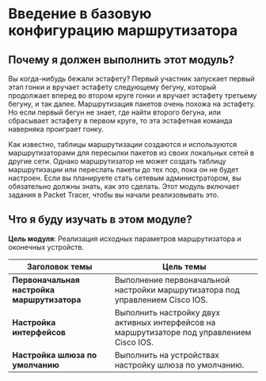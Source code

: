 # Введение в базовую конфигурацию маршрутизатора

<!-- 10.0.1 -->
##  Почему я должен выполнить этот модуль?

Вы когда-нибудь бежали эстафету? Первый участник запускает первый этап гонки и вручает эстафету следующему бегуну, который продолжает вперед во втором круге гонки и вручает эстафету третьему бегуну, и так далее. Маршрутизация пакетов очень похожа на эстафету. Но если первый бегун не знает, где найти второго бегуна, или сбрасывает эстафету в первом круге, то эта эстафетная команда наверняка проиграет гонку.

Как известно, таблицы маршрутизации создаются и используются маршрутизаторами для пересылки пакетов из своих локальных сетей в другие сети. Однако маршрутизатор не может создать таблицу маршрутизации или переслать пакеты до тех пор, пока он не будет настроен. Если вы планируете стать сетевым администратором, вы обязательно должны знать, как это сделать. Этот модуль включает задания в Packet Tracer, чтобы вы начали реализовывать это.

<!-- 10.0.2 -->
##  Что я буду изучать в этом модуле?

**Цель модуля**: Реализация исходных параметров маршрутизатора и оконечных устройств.

| **Заголовок темы** | **Цель темы** |
| --- | --- |
| **Первоначальная настройка маршрутизатора** | Выполнение первоначальной настройки маршрутизатора под управлением Cisco IOS. |
| **Настройка интерфейсов** | Выполнить настройку двух активных интерфейсов на маршрутизаторе под управлением Cisco IOS. |
| **Настройка шлюза по умолчанию** | Выполнить на устройствах настройку шлюза по умолчанию. |

